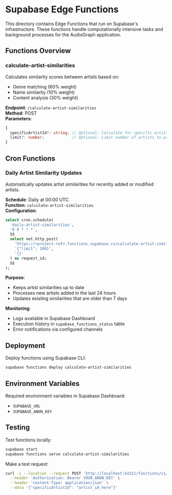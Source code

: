 # Supabase Edge Functions

This directory contains Edge Functions that run on Supabase's infrastructure. These functions handle computationally intensive tasks and background processes for the AudioGraph application.

## Functions Overview

### calculate-artist-similarities
Calculates similarity scores between artists based on:
- Genre matching (60% weight)
- Name similarity (10% weight)
- Content analysis (30% weight)

**Endpoint**: `/calculate-artist-similarities`  
**Method**: POST  
**Parameters**:
```typescript
{
  specificArtistId?: string; // Optional: Calculate for specific artist
  limit?: number;            // Optional: Limit number of artists to process
}
```

## Cron Functions

### Daily Artist Similarity Updates
Automatically updates artist similarities for recently added or modified artists.

**Schedule**: Daily at 00:00 UTC  
**Function**: `calculate-artist-similarities`  
**Configuration**:
```sql
select cron.schedule(
  'daily-artist-similarities',
  '0 0 * * *',
  $$
  select net.http_post(
    'https://<project-ref>.functions.supabase.co/calculate-artist-similarities',
    '{"limit": 100}',
    '{}'
  ) as request_id;
  $$
);
```

**Purpose**:
- Keeps artist similarities up to date
- Processes new artists added in the last 24 hours
- Updates existing similarities that are older than 7 days

**Monitoring**:
- Logs available in Supabase Dashboard
- Execution history in `supabase_functions_status` table
- Error notifications via configured channels

## Deployment

Deploy functions using Supabase CLI:
```bash
supabase functions deploy calculate-artist-similarities
```

## Environment Variables

Required environment variables in Supabase Dashboard:
- `SUPABASE_URL`
- `SUPABASE_ANON_KEY`

## Testing

Test functions locally:
```bash
supabase start
supabase functions serve calculate-artist-similarities
```

Make a test request:
```bash
curl -i --location --request POST 'http://localhost:54321/functions/v1/calculate-artist-similarities' \
  --header 'Authorization: Bearer YOUR_ANON_KEY' \
  --header 'Content-Type: application/json' \
  --data '{"specificArtistId": "artist_id_here"}'
``` 